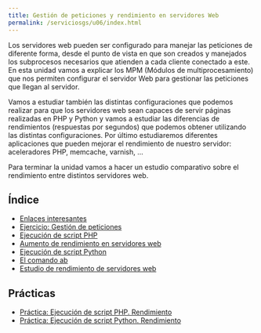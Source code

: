 ```yaml
---
title: Gestión de peticiones y rendimiento en servidores Web
permalink: /serviciosgs/u06/index.html
---
```


Los servidores web pueden ser configurado para manejar las peticiones de diferente forma, desde el punto de vista en que son creados y manejados los subprocesos necesarios que atienden a cada cliente conectado a este. En esta unidad vamos a explicar los MPM (Módulos de multiprocesamiento) que nos permiten configurar el servidor Web para gestionar las peticiones que llegan al servidor.

Vamos a estudiar también las distintas configuraciones que podemos realizar para que los servidores web sean capaces de servir páginas realizadas en PHP y Python y vamos a estudiar las diferencias de rendimientos (respuestas por segundos) que podemos obtener utilizando las distintas configuraciones. Por último estudiaremos diferentes aplicaciones que pueden mejorar el rendimiento de nuestro servidor: aceleradores PHP, memcache, varnish, ...

Para terminar la unidad vamos a hacer un estudio comparativo sobre el rendimiento entre distintos servidores web.

## Índice

* [Enlaces interesantes](enlaces.html)
* [Ejercicio: Gestión de peticiones](ejercicio1.html)
* [Ejecución de script PHP](script_php.html)
* [Aumento de rendimiento en servidores web](aumento_rendimiento.html)
* [Ejecución de script Python](script_python.html)
* [El comando ab](ab.html)
* [Estudio de rendimiento de servidores web](rendimiento.html)

## Prácticas

* [Práctica: Ejecución de script PHP. Rendimiento](practica_php.html)
* [Práctica: Ejecución de script Python. Rendimiento](practica_python.html)